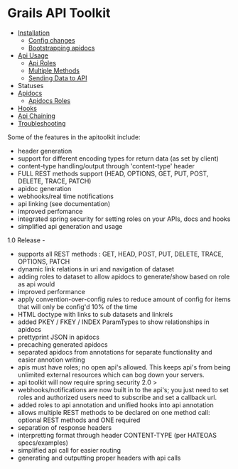 # Grails API Toolkit

- <a href='https://github.com/orubel/grails-api-toolkit/wiki/Installation'>Installation</a>
    - <a href='https://github.com/orubel/grails-api-toolkit/wiki/Configuration'>Config changes</a>
    - <a href='https://github.com/orubel/grails-api-toolkit/wiki/API-Docs'>Bootstrapping apidocs</a>
- <a href='https://github.com/orubel/grails-api-toolkit/wiki/API-Annotations'>Api Usage</a>
    - <a href='https://github.com/orubel/grails-api-toolkit/wiki/API-Annotations#wiki-api-roles'>Api Roles</a>
    - <a href='https://github.com/orubel/grails-api-toolkit/wiki/API-Annotations#wiki-multiple-methods'>Multiple Methods</a>
    - <a href='https://github.com/orubel/grails-api-toolkit/wiki/API-Annotations#wiki-sending-data-to-api'>Sending Data to API</a>
- Statuses
- <a href='https://github.com/orubel/grails-api-toolkit/wiki/API-Docs'>Apidocs</a>
    - <a href='https://github.com/orubel/grails-api-toolkit/wiki/API-Docs#wiki-apidocs-roles'>Apidocs Roles</a>
- <a href='https://github.com/orubel/grails-api-toolkit/wiki/API-Hooks'>Hooks</a>
- <a href='https://github.com/orubel/grails-api-toolkit/wiki/API-Chaining'>Api Chaining</a>
- <a href='https://github.com/orubel/grails-api-toolkit/wiki/TroubleShooting'>Troubleshooting</a>

Some of the features in the apitoolkit include:

- header generation
- support for different encoding types for return data (as set by client)
- content-type handling/output through 'content-type' header
- FULL REST methods support (HEAD, OPTIONS, GET, PUT, POST, DELETE, TRACE, PATCH)
- apidoc generation
- webhooks/real time notifications
- api linking (see documentation)
- improved perfomance
- integrated spring security for setting roles on your APIs, docs and hooks
- simplified api generation and usage

1.0 Release - 

- supports all REST methods : GET, HEAD, POST, PUT, DELETE, TRACE, OPTIONS, PATCH
- dynamic link relations in uri and navigation of dataset
- adding roles to dataset to allow apidocs to generate/show based on role as api would
- improved performance
- apply convention-over-config rules to reduce amount of config for items that will only be config'd 10% of the time
- HTML doctype with links to sub datasets and linkrels
- added PKEY / FKEY / INDEX ParamTypes to show relationships in apidocs
- prettyprint JSON in apidocs
- precaching generated apidocs
- separated apidocs from annotations for separate functionality and easier annotion writing
- apis must have roles; no open api's allowed. This keeps api's from being unlimited external resources which can bog down your servers.
- api toolkit will now require spring security 2.0 >
- webhooks/notifications are now built in to the api's; you just need to set roles and authorized users need to subscribe and set a callback url.
- added roles to api annotation and unified hooks into api annotation
- allows multiple REST methods to be declared on one method call: optional REST methods and ONE required
- separation of response headers
- interpretting format through header CONTENT-TYPE (per HATEOAS specs/examples)
- simplified api call for easier routing
- generating and outputting proper headers with api calls


